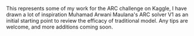 This represents some of my work for the ARC challenge on Kaggle, I have drawn a lot of inspiration Muhamad Arwani Maulana's ARC solver V1 as an initial starting point to review the efficacy of traditional model. Any tips are welcome, and more additions coming soon.
